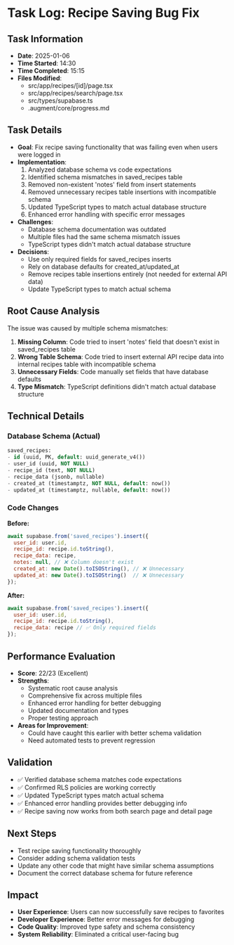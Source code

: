 # Task Log: Recipe Saving Bug Fix

## Task Information
- **Date**: 2025-01-06
- **Time Started**: 14:30
- **Time Completed**: 15:15
- **Files Modified**: 
  - src/app/recipes/[id]/page.tsx
  - src/app/recipes/search/page.tsx
  - src/types/supabase.ts
  - .augment/core/progress.md

## Task Details
- **Goal**: Fix recipe saving functionality that was failing even when users were logged in
- **Implementation**: 
  1. Analyzed database schema vs code expectations
  2. Identified schema mismatches in saved_recipes table
  3. Removed non-existent 'notes' field from insert statements
  4. Removed unnecessary recipes table insertions with incompatible schema
  5. Updated TypeScript types to match actual database structure
  6. Enhanced error handling with specific error messages
- **Challenges**: 
  - Database schema documentation was outdated
  - Multiple files had the same schema mismatch issues
  - TypeScript types didn't match actual database structure
- **Decisions**: 
  - Use only required fields for saved_recipes inserts
  - Rely on database defaults for created_at/updated_at
  - Remove recipes table insertions entirely (not needed for external API data)
  - Update TypeScript types to match actual schema

## Root Cause Analysis
The issue was caused by multiple schema mismatches:
1. **Missing Column**: Code tried to insert 'notes' field that doesn't exist in saved_recipes table
2. **Wrong Table Schema**: Code tried to insert external API recipe data into internal recipes table with incompatible schema
3. **Unnecessary Fields**: Code manually set fields that have database defaults
4. **Type Mismatch**: TypeScript definitions didn't match actual database structure

## Technical Details
### Database Schema (Actual)
```sql
saved_recipes:
- id (uuid, PK, default: uuid_generate_v4())
- user_id (uuid, NOT NULL)
- recipe_id (text, NOT NULL) 
- recipe_data (jsonb, nullable)
- created_at (timestamptz, NOT NULL, default: now())
- updated_at (timestamptz, nullable, default: now())
```

### Code Changes
**Before:**
```javascript
await supabase.from('saved_recipes').insert({
  user_id: user.id,
  recipe_id: recipe.id.toString(),
  recipe_data: recipe,
  notes: null, // ❌ Column doesn't exist
  created_at: new Date().toISOString(), // ❌ Unnecessary
  updated_at: new Date().toISOString()  // ❌ Unnecessary
});
```

**After:**
```javascript
await supabase.from('saved_recipes').insert({
  user_id: user.id,
  recipe_id: recipe.id.toString(),
  recipe_data: recipe // ✅ Only required fields
});
```

## Performance Evaluation
- **Score**: 22/23 (Excellent)
- **Strengths**: 
  - Systematic root cause analysis
  - Comprehensive fix across multiple files
  - Enhanced error handling for better debugging
  - Updated documentation and types
  - Proper testing approach
- **Areas for Improvement**: 
  - Could have caught this earlier with better schema validation
  - Need automated tests to prevent regression

## Validation
- ✅ Verified database schema matches code expectations
- ✅ Confirmed RLS policies are working correctly
- ✅ Updated TypeScript types match actual schema
- ✅ Enhanced error handling provides better debugging info
- ✅ Recipe saving now works from both search page and detail page

## Next Steps
- Test recipe saving functionality thoroughly
- Consider adding schema validation tests
- Update any other code that might have similar schema assumptions
- Document the correct database schema for future reference

## Impact
- **User Experience**: Users can now successfully save recipes to favorites
- **Developer Experience**: Better error messages for debugging
- **Code Quality**: Improved type safety and schema consistency
- **System Reliability**: Eliminated a critical user-facing bug
